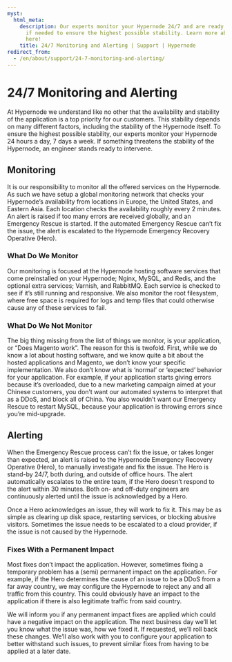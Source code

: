 ```yaml
---
myst:
  html_meta:
    description: Our experts monitor your Hypernode 24/7 and are ready to intervene
      if needed to ensure the highest possible stability. Learn more about our Monitoring
      here!
    title: 24/7 Monitoring and Alerting | Support | Hypernode
redirect_from:
  - /en/about/support/24-7-monitoring-and-alerting/
---
```


<!-- source: https://support.hypernode.com/en/about/support/24-7-monitoring-and-alerting/ -->

# 24/7 Monitoring and Alerting

At Hypernode we understand like no other that the availability and stability of the application is a top priority for our customers. This stability depends on many different factors, including the stability of the Hypernode itself. To ensure the highest possible stability, our experts monitor your Hypernode 24 hours a day, 7 days a week. If something threatens the stability of the Hypernode, an engineer stands ready to intervene.

## Monitoring

It is our responsibility to monitor all the offered services on the Hypernode. As such we have setup a global monitoring network that checks your Hypernode’s availability from locations in Europe, the United States, and Eastern Asia. Each location checks the availability roughly every 2 minutes. An alert is raised if too many errors are received globally, and an Emergency Rescue is started. If the automated Emergency Rescue can’t fix the issue, the alert is escalated to the Hypernode Emergency Recovery Operative (Hero).

### What Do We Monitor

Our monitoring is focused at the Hypernode hosting software services that come preinstalled on your Hypernode; Nginx, MySQL, and Redis, and the optional extra services; Varnish, and RabbitMQ. Each service is checked to see if it’s still running and responsive. We also monitor the root filesystem, where free space is required for logs and temp files that could otherwise cause any of these services to fail.

### What Do We Not Monitor

The big thing missing from the list of things we monitor, is your application, or “Does Magento work”. The reason for this is twofold. First, while we do know a lot about hosting software, and we know quite a bit about the hosted applications and Magento, we don’t know your specific implementation. We also don’t know what is ‘normal’ or ‘expected’ behavior for your application. For example, if your application starts giving errors because it’s overloaded, due to a new marketing campaign aimed at your Chinese customers, you don’t want our automated systems to interpret that as a DDoS, and block all of China. You also wouldn’t want our Emergency Rescue to restart MySQL, because your application is throwing errors since you’re mid-upgrade.

## Alerting

When the Emergency Rescue process can’t fix the issue, or takes longer than expected, an alert is raised to the Hypernode Emergency Recovery Operative (Hero), to manually investigate and fix the issue. The Hero is stand-by 24/7, both during, and outside of office hours. The alert automatically escalates to the entire team, if the Hero doesn’t respond to the alert within 30 minutes. Both on- and off-duty engineers are continuously alerted until the issue is acknowledged by a Hero.

Once a Hero acknowledges an issue, they will work to fix it. This may be as simple as clearing up disk space, restarting services, or blocking abusive visitors. Sometimes the issue needs to be escalated to a cloud provider, if the issue is not caused by the Hypernode.

### Fixes With a Permanent Impact

Most fixes don’t impact the application. However, sometimes fixing a temporary problem has a (semi) permanent impact on the application. For example, if the Hero determines the cause of an issue to be a DDoS from a far away country, we may configure the Hypernode to reject any and all traffic from this country. This could obviously have an impact to the application if there is also legitimate traffic from said country.

We will inform you if any permanent impact fixes are applied which could have a negative impact on the application. The next business day we’ll let you know what the issue was, how we fixed it. If requested, we’ll roll back these changes. We’ll also work with you to configure your application to better withstand such issues, to prevent similar fixes from having to be applied at a later date.
